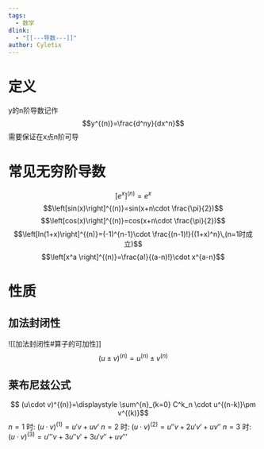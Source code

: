 ```yaml
---
tags:
  - 数学
dlink:
  - "[[---导数---]]"
author: Cyletix
---
```

# 定义
y的n阶导数记作
$$y^{(n)}=\frac{d^ny}{dx^n}$$
需要保证在x点n阶可导

# 常见无穷阶导数

$$\left[e^x\right]^{(n)}=e^x$$
$$\left[sin(x)\right]^{(n)}=sin(x+n\cdot \frac{\pi}{2})$$
$$\left[cos(x)\right]^{(n)}=cos(x+n\cdot \frac{\pi}{2})$$$$\left[ln(1+x)\right]^{(n)}=(-1)^{n-1}\cdot \frac{(n-1)!}{(1+x)^n}\,(n=1时成立)$$ 
$$\left[x^a \right]^{(n)}=\frac{a!}{(a-n)!}\cdot x^{a-n}$$

# 性质
## 加法封闭性
![[加法封闭性#算子的可加性]]
$$(u\pm v)^{(n)}=u^{(n)}\pm v^{(n)}$$

## 莱布尼兹公式
$$ (u\cdot v)^{(n)}=\displaystyle \sum^{n}_{k=0} C^k_n \cdot u^{(n-k)}\pm v^{(k)}$$
$n=1$ 时: $(u\cdot v)^{(1)}=u'v+uv'$ 
$n=2$ 时: $(u\cdot v)^{(2)}=u''v+2u'v'+uv''$ 
$n=3$ 时: $(u\cdot v)^{(3)}=u'''v+3u''v'+3u'v''+uv'''$ 